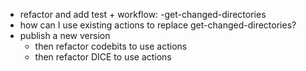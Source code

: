 - refactor and add test + workflow: 
    -get-changed-directories
- how can I use existing actions to replace get-changed-directories?
- publish a new version
    - then refactor codebits to use actions
    - then refactor DICE to use actions
